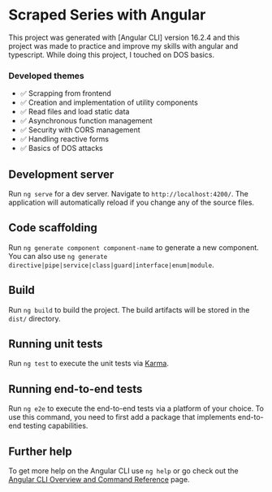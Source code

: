 # Scraped Series with Angular

This project was generated with [Angular CLI] version 16.2.4 and this project was made to practice and improve my skills with angular and typescript. While doing this project, I touched on DOS basics.

### Developed themes
* ✅ Scrapping from frontend
* ✅ Creation and implementation of utility components
* ✅ Read files and load static data
* ✅ Asynchronous function management
* ✅ Security with CORS management
* ✅ Handling reactive forms
* ✅ Basics of DOS attacks

## Development server

Run `ng serve` for a dev server. Navigate to `http://localhost:4200/`. The application will automatically reload if you change any of the source files.

## Code scaffolding

Run `ng generate component component-name` to generate a new component. You can also use `ng generate directive|pipe|service|class|guard|interface|enum|module`.

## Build

Run `ng build` to build the project. The build artifacts will be stored in the `dist/` directory.

## Running unit tests

Run `ng test` to execute the unit tests via [Karma](https://karma-runner.github.io).

## Running end-to-end tests

Run `ng e2e` to execute the end-to-end tests via a platform of your choice. To use this command, you need to first add a package that implements end-to-end testing capabilities.

## Further help

To get more help on the Angular CLI use `ng help` or go check out the [Angular CLI Overview and Command Reference](https://angular.io/cli) page.
